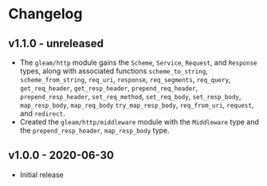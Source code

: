 # Changelog

## v1.1.0 - unreleased

- The `gleam/http` module gains the `Scheme`, `Service`, `Request`, and
  `Response` types, along with associated functions `scheme_to_string`,
  `scheme_from_string`, `req_uri`, `response`, `req_segments`, `req_query`,
  `get_req_header`, `get_resp_header`, `prepend_req_header`,
  `prepend_resp_header`, `set_req_method`, `set_req_body`, `set_resp_body`,
  `map_resp_body`, `map_req_body` `try_map_resp_body`, `req_from_uri`,
  `request`, and `redirect`.
- Created the `gleam/http/middleware` module with the `Middleware` type and
  the `prepend_resp_header`, `map_resp_body` type.

## v1.0.0 - 2020-06-30

- Initial release
